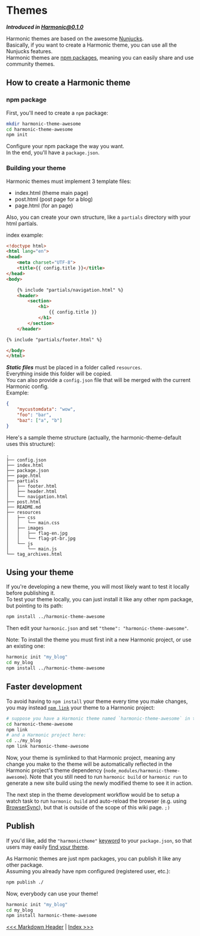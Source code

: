 # Themes

_**Introduced in Harmonic@0.1.0**_

Harmonic themes are based on the awesome [Nunjucks](https://mozilla.github.io/nunjucks/).  
Basically, if you want to create a Harmonic theme, you can use all the Nunjucks features.  
Harmonic themes are [npm packages](https://www.npmjs.com/), meaning you can easily share and use community themes.

## How to create a Harmonic theme

### npm package

First, you'll need to create a `npm` package:

```bash
mkdir harmonic-theme-awesome
cd harmonic-theme-awesome
npm init
```

Configure your npm package the way you want.  
In the end, you'll have a `package.json`.

### Building your theme

Harmonic themes must implement 3 template files:

- index.html (theme main page)
- post.html (post page for a blog)
- page.html (for an page)

Also, you can create your own structure, like a `partials` directory with your html partials.  

index example:

```html
<!doctype html>
<html lang="en">
<head>
    <meta charset="UTF-8">
    <title>{{ config.title }}</title>
</head>
<body>

    {% include "partials/navigation.html" %}
    <header>
        <section>
            <h1>
                {{ config.title }}
            </h1>
        </section>
    </header>

{% include "partials/footer.html" %}

</body>
</html>
```

___Static files___ must be placed in a folder called `resources`.  
Everything inside this folder will be copied.  
You can also provide a `config.json` file that will be merged with the current Harmonic config.  
Example:

```json
{
    "mycustomdata": "wow",
    "foo": "bar",
    "baz": ["a", "b"]
}
```

Here's a sample theme structure (actually, the harmonic-theme-default uses this structure):

```
.
├── config.json
├── index.html
├── package.json
├── page.html
├── partials
│   ├── footer.html
│   ├── header.html
│   └── navigation.html
├── post.html
├── README.md
├── resources
│   ├── css
│   │   └── main.css
│   ├── images
│   │   ├── flag-en.jpg
│   │   └── flag-pt-br.jpg
│   └── js
│       └── main.js
└── tag_archives.html
```

## Using your theme

If you're developing a new theme, you will most likely want to test it locally before publishing it.  
To test your theme locally, you can just install it like any other npm package, but pointing to its path:

```bash
npm install ../harmonic-theme-awesome
```

Then edit your `harmonic.json` and set `"theme": "harmonic-theme-awesome"`.

Note: To install the theme you must first init a new Harmonic project, or use an existing one:

```bash
harmonic init "my_blog"
cd my_blog
npm install ../harmonic-theme-awesome
```

## Faster development

To avoid having to `npm install` your theme every time you make changes, you may instead [`npm link`](https://docs.npmjs.com/cli/link) your theme to a Harmonic project:

```bash
# suppose you have a Harmonic theme named `harmonic-theme-awesome` in this dir:
cd harmonic-theme-awesome
npm link
# and a Harmonic project here:
cd ../my_blog
npm link harmonic-theme-awesome
```

Now, your theme is symlinked to that Harmonic project, meaning any change you make to the theme will be automatically reflected in the Harmonic project's theme dependency (`node_modules/harmonic-theme-awesome`). Note that you still need to run `harmonic build` or `harmonic run` to generate a new site build using the newly modified theme to see it in action.

The next step in the theme development workflow would be to setup a watch task to run `harmonic build` and auto-reload the browser (e.g. using [BrowserSync](http://www.browsersync.io/)), but that is outside of the scope of this wiki page. `;)`

## Publish

If you'd like, add the `"harmonictheme"` [keyword](https://docs.npmjs.com/files/package.json#keywords) to your `package.json`, so that users may easily [find your theme](https://www.npmjs.com/search?q=harmonictheme).

As Harmonic themes are just npm packages, you can publish it like any other package.  
Assuming you already have npm configured (registered user, etc.):

```bash
npm publish ./
```

Now, everybody can use your theme!

```bash
harmonic init "my_blog"
cd my_blog
npm install harmonic-theme-awesome
```

[<<< Markdown Header](markdown-header.md) | [Index >>>](README.md)
